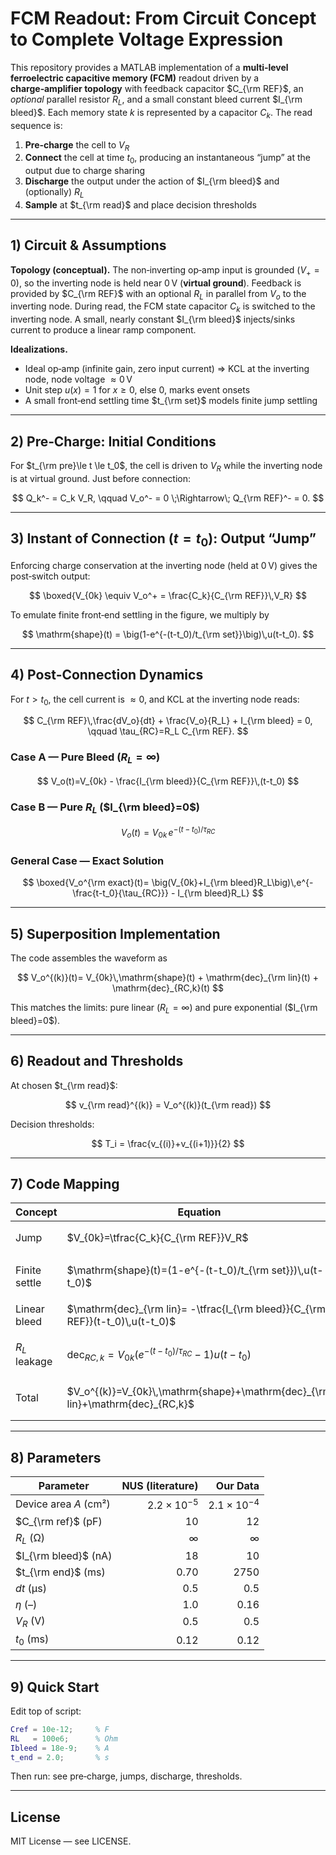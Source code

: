 
# FCM Readout: From Circuit Concept to Complete Voltage Expression

This repository provides a MATLAB implementation of a **multi‑level ferroelectric capacitive memory (FCM)** readout driven by a **charge‑amplifier topology** with feedback capacitor $C_{\rm REF}$, an *optional* parallel resistor $R_L$, and a small constant bleed current $I_{\rm bleed}$. Each memory state $k$ is represented by a capacitor $C_k$. The read sequence is:

1) **Pre‑charge** the cell to $V_R$  
2) **Connect** the cell at time $t_0$, producing an instantaneous “jump” at the output due to charge sharing  
3) **Discharge** the output under the action of $I_{\rm bleed}$ and (optionally) $R_L$  
4) **Sample** at $t_{\rm read}$ and place decision thresholds

---

## 1) Circuit & Assumptions

**Topology (conceptual).** The non‑inverting op‑amp input is grounded ($V_+=0$), so the inverting node is held near 0 V (**virtual ground**). Feedback is provided by $C_{\rm REF}$ with an optional $R_L$ in parallel from $V_o$ to the inverting node. During read, the FCM state capacitor $C_k$ is switched to the inverting node. A small, nearly constant $I_{\rm bleed}$ injects/sinks current to produce a linear ramp component.

**Idealizations.**  
- Ideal op‑amp (infinite gain, zero input current) $\Rightarrow$ KCL at the inverting node, node voltage $\approx 0$ V  
- Unit step $u(x)=1$ for $x\ge 0$, else $0$, marks event onsets  
- A small front‑end settling time $t_{\rm set}$ models finite jump settling

---

## 2) Pre‑Charge: Initial Conditions

For $t_{\rm pre}\le t \le t_0$, the cell is driven to $V_R$ while the inverting node is at virtual ground. Just before connection:

$$
Q_k^- = C_k V_R, \qquad V_o^- = 0 \;\Rightarrow\; Q_{\rm REF}^- = 0.
$$

---

## 3) Instant of Connection ($t=t_0$): Output “Jump”

Enforcing charge conservation at the inverting node (held at 0 V) gives the post‑switch output:

$$
\boxed{V_{0k} \equiv V_o^+ = \frac{C_k}{C_{\rm REF}}\,V_R}
$$

To emulate finite front‑end settling in the figure, we multiply by

$$
\mathrm{shape}(t) = \big(1-e^{-(t-t_0)/t_{\rm set}}\big)\,u(t-t_0).
$$

---

## 4) Post‑Connection Dynamics

For $t>t_0$, the cell current is $\approx 0$, and KCL at the inverting node reads:

$$
C_{\rm REF}\,\frac{dV_o}{dt} + \frac{V_o}{R_L} + I_{\rm bleed} = 0, \qquad
\tau_{RC}=R_L C_{\rm REF}.
$$

### Case A — Pure Bleed ($R_L=\infty$)

$$
V_o(t)=V_{0k} - \frac{I_{\rm bleed}}{C_{\rm REF}}\,(t-t_0)
$$

### Case B — Pure $R_L$ ($I_{\rm bleed}=0$)

$$
V_o(t)= V_{0k}\,e^{-(t-t_0)/\tau_{RC}}
$$

### General Case — Exact Solution

$$
\boxed{V_o^{\rm exact}(t)= \big(V_{0k}+I_{\rm bleed}R_L\big)\,e^{-\frac{t-t_0}{\tau_{RC}}} - I_{\rm bleed}R_L}
$$

---

## 5) Superposition Implementation

The code assembles the waveform as

$$
V_o^{(k)}(t)= V_{0k}\,\mathrm{shape}(t) + \mathrm{dec}_{\rm lin}(t) + \mathrm{dec}_{RC,k}(t)
$$

This matches the limits: pure linear ($R_L=\infty$) and pure exponential ($I_{\rm bleed}=0$).

---

## 6) Readout and Thresholds

At chosen $t_{\rm read}$:

$$
v_{\rm read}^{(k)} = V_o^{(k)}(t_{\rm read})
$$

Decision thresholds:

$$
T_i = \frac{v_{(i)}+v_{(i+1)}}{2}
$$

---

## 7) Code Mapping

| Concept | Equation | Code |
|---|---|---|
| Jump | $V_{0k}=\tfrac{C_k}{C_{\rm REF}}V_R$ | `Vo0k = (C(k)/Cref) * VR;` |
| Finite settle | $\mathrm{shape}(t)=(1-e^{-(t-t_0)/t_{\rm set}})\,u(t-t_0)$ | `shape = (1-exp(-(t - t0)/t_set)).*u(t - t0);` |
| Linear bleed | $\mathrm{dec}_{\rm lin}= -\tfrac{I_{\rm bleed}}{C_{\rm REF}}(t-t_0)\,u(t-t_0)$ | `dec_lin = -(Ibleed/Cref) * (t - t0) .* u;` |
| $R_L$ leakage | $\mathrm{dec}_{RC,k}=V_{0k}(e^{-(t-t_0)/\tau_{RC}}-1)u(t-t_0)$ | `dec_rc_k = Vo0k * (exp(-(t - t0)/tauRC) - 1) .* u(t - t0);` |
| Total | $V_o^{(k)}=V_{0k}\,\mathrm{shape}+\mathrm{dec}_{\rm lin}+\mathrm{dec}_{RC,k}$ | `Vo(k,:) = max(VoJk + dec_lin + dec_rc_k, 0);` |

---

## 8) Parameters

| Parameter | NUS (literature) | Our Data |
|---|---:|---:|
| Device area $A$ (cm²) | $2.2\times10^{-5}$ | $2.1\times10^{-4}$ |
| $C_{\rm ref}$ (pF) | 10 | 12 |
| $R_L$ (Ω) | $\infty$ | $\infty$ |
| $I_{\rm bleed}$ (nA) | 18 | 10 |
| $t_{\rm end}$ (ms) | 0.70 | 2750 |
| $dt$ (µs) | 0.5 | 0.5 |
| $\eta$ (–) | 1.0 | 0.16 |
| $V_R$ (V) | 0.5 | 0.5 |
| $t_0$ (ms) | 0.12 | 0.12 |

---

## 9) Quick Start

Edit top of script:

```matlab
Cref = 10e-12;     % F
RL   = 100e6;      % Ohm
Ibleed = 18e-9;    % A
t_end = 2.0;       % s
```

Then run: see pre‑charge, jumps, discharge, thresholds.

---

## License

MIT License — see LICENSE.
